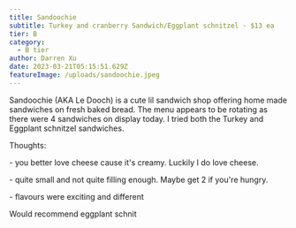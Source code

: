 ```yaml
---
title: Sandoochie
subtitle: Turkey and cranberry Sandwich/Eggplant schnitzel - $13 ea
tier: B
category:
  - B tier
author: Darren Xu
date: 2023-03-21T05:15:51.629Z
featureImage: /uploads/sandoochie.jpeg
---
```

Sandoochie (AKA Le Dooch) is a cute lil sandwich shop offering home made sandwiches on fresh baked bread. The menu appears to be rotating as there were 4 sandwiches on display today. I tried both the Turkey and Eggplant schnitzel sandwiches.

Thoughts: 

\- you better love cheese cause it's creamy. Luckily I do love cheese. 

\- quite small and not quite filling enough. Maybe get 2 if you're hungry.

\- flavours were exciting and different

Would recommend eggplant schnit